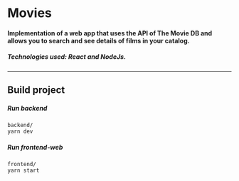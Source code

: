 # Movies

#### Implementation of a web app that uses the API of The Movie DB and allows you to search and see details of films in your catalog.

##### Technologies used: React and NodeJs.

***

## Build project

##### Run backend
```
backend/
yarn dev
```

##### Run frontend-web
```
frontend/
yarn start
```
